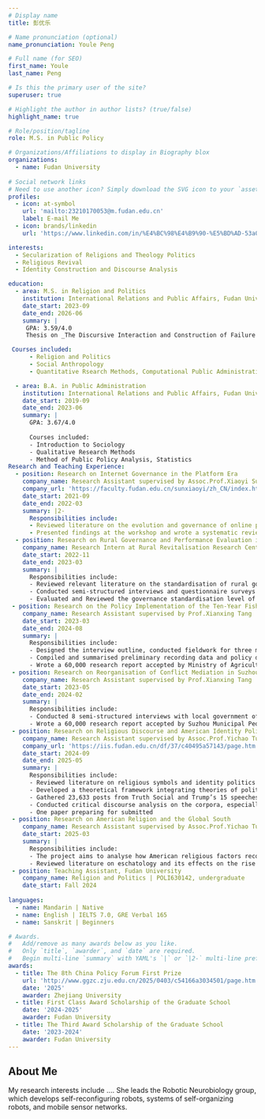 ```yaml
---
# Display name
title: 彭优乐

# Name pronunciation (optional)
name_pronunciation: Youle Peng

# Full name (for SEO)
first_name: Youle
last_name: Peng

# Is this the primary user of the site?
superuser: true

# Highlight the author in author lists? (true/false)
highlight_name: true

# Role/position/tagline
role: M.S. in Public Policy

# Organizations/Affiliations to display in Biography blox
organizations:
  - name: Fudan University
 
# Social network links
# Need to use another icon? Simply download the SVG icon to your `assets/media/icons/` folder.
profiles:
  - icon: at-symbol
    url: 'mailto:23210170053@m.fudan.edu.cn'
    label: E-mail Me
  - icon: brands/linkedin
    url: 'https://www.linkedin.com/in/%E4%BC%98%E4%B9%90-%E5%BD%AD-53a0b1355/'

interests:
  - Secularization of Religions and Theology Politics
  - Religious Revival
  - Identity Construction and Discourse Analysis

education:
  - area: M.S. in Religion and Politics
    institution: International Relations and Public Affairs, Fudan University
    date_start: 2023-09
    date_end: 2026-06
    summary: |
     GPA: 3.59/4.0
     Thesis on _The Discursive Interaction and Construction of Failure in Policy Termination: Evidence from Chinese Drug Maintaining Doctors Mechanism Policy_. Supervised by [Prof Xianxing Tang](https://faculty.fudan.edu.cn/tangxianxing/zh_CN/index.htm). I'm Preparing to present this paper at International Conference on China Policy Studies in June 2025.

 Courses included:
      - Religion and Politics
      - Social Anthropology
      - Quantitative Rsearch Methods, Computational Public Administration

  - area: B.A. in Public Administration
    institution: International Relations and Public Affairs, Fudan University
    date_start: 2019-09
    date_end: 2023-06
    summary: |
      GPA: 3.67/4.0
      
      Courses included:
      - Introduction to Sociology
      - Qualitative Research Methods
      - Method of Public Policy Analysis, Statistics
Research and Teaching Experience:
  - position: Research on Internet Governance in the Platform Era
    company_name: Research Assistant supervised by Assoc.Prof.Xiaoyi Sun
    company_url: 'https://faculty.fudan.edu.cn/sunxiaoyi/zh_CN/index.htm'
    date_start: 2021-09
    date_end: 2022-03
    summary: |2-
      Responsibilities include:
      - Reviewed literature on the evolution and governance of online public opinion, especially in the era of platform society 
      - Presented findings at the workshop and wrote a systematic review article
  - position: Research on Rural Governance and Performance Evaluation in China
    company_name: Research Intern at Rural Revitalisation Research Center
    date_start: 2022-11
    date_end: 2023-03
    summary: |
      Responsibilities include:
      - Reviewed relevant literature on the standardisation of rural governance
      - Conducted semi-structured interviews and questionnaire surveys with village cadres, elites and villagers to explore the effectiveness and obstacles of rural governance
      - Evaluated and Reviewed the governance standardisation level of most villages in Shanghai
 - position: Research on the Policy Implementation of the Ten-Year Fishing Ban in the Yangtze River
    company_name: Research Assistant supervised by Prof.Xianxing Tang
    date_start: 2023-03
    date_end: 2024-08
    summary: |
      Responsibilities include:
      - Designed the interview outline, conducted fieldwork for three months in 13 counties of 4 provinces in China, and interviewed fisheries administration officials and fishermen
      - Compiled and summarised preliminary recording data and policy documents
      - Wrote a 60,000 research report accepted by Ministry of Agriculture and Rural Affairs
 - position: Research on Reorganisation of Conflict Mediation in Suzhou’s Grassroots Governance
    company_name: Research Assistant supervised by Prof.Xianxing Tang
    date_start: 2023-05
    date_end: 2024-02
    summary: |
      Responsibilities include:
      - Conducted 8 semi-structured interviews with local government officials as well as several in-depth interviews with mediators and street-level bureaucrats
      - Wrote a 60,000 research report accepted by Suzhou Municipal People’s Government
 - position: Research on Religious Discourse and American Identity Politics
    company_name: Research Assistant supervised by Assoc.Prof.Yichao Tu
    company_url: 'https://iis.fudan.edu.cn/df/37/c40495a57143/page.htm'
    date_start: 2024-09
    date_end: 2025-05
    summary: |
      Responsibilities include:
      - Reviewed literature on religious symbols and identity politics
      - Developed a theoretical framework integrating theories of political theology and identity construction to analyse the use of religious discourse for political mobilisation
      - Gathered 23,633 posts from Truth Social and Trump’s 15 speeches during the 2024 election
      - Conducted critical discourse analysis on the corpora, especially calculated the highly associated religious terms with Python, and structured a semantic network using Gephi
      - One paper preparing for submitted
 - position: Research on American Religion and the Global South
    company_name: Research Assistant supervised by Assoc.Prof.Yichao Tu
    date_start: 2025-03
    summary: |
      Responsibilities include:
      - The project aims to analyse how American religious factors reconstruct power in the U.S. and the Global South in the era of global religious revival and secularisation
      - Reviewed literature on eschatology and its effects on the rise of Christian nationalism
 - position: Teaching Assistant, Fudan University
    company_name: Religion and Politics | POLI630142, undergraduate
    date_start: Fall 2024
   
languages:
  - name: Mandarin | Native
  - name: English | IELTS 7.0, GRE Verbal 165
  - name: Sanskrit | Beginners

# Awards.
#   Add/remove as many awards below as you like.
#   Only `title`, `awarder`, and `date` are required.
#   Begin multi-line `summary` with YAML's `|` or `|2-` multi-line prefix and indent 2 spaces below.
awards:
  - title: The 8th China Policy Forum First Prize
    url: 'http://www.ggzc.zju.edu.cn/2025/0403/c54166a3034501/page.htm'
    date: '2025'
    awarder: Zhejiang University
  - title: First Class Award Scholarship of the Graduate School
    date: '2024-2025'
    awarder: Fudan University
  - title: The Third Award Scholarship of the Graduate School
    date: '2023-2024'
    awarder: Fudan University
---
```


## About Me

My research interests include .... She leads the Robotic Neurobiology group, which develops self-reconfiguring robots, systems of self-organizing robots, and mobile sensor networks.
